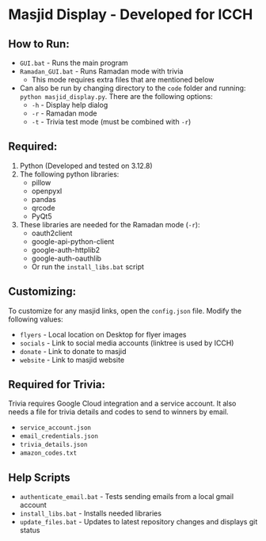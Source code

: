 # Masjid Display - Developed for ICCH

## How to Run:

- `GUI.bat` - Runs the main program
- `Ramadan_GUI.bat` - Runs Ramadan mode with trivia
  - This mode requires extra files that are mentioned below
- Can also be run by changing directory to the `code` folder and running: `python masjid_display.py`. There are the following options:
  - `-h` - Display help dialog
  - `-r` - Ramadan mode
  - `-t` - Trivia test mode  (must be combined with `-r`)

## Required:

1. Python (Developed and tested on 3.12.8)
2. The following python libraries:
   - pillow
   - openpyxl
   - pandas 
   - qrcode
   - PyQt5
3. These libraries are needed for the Ramadan mode (`-r`):
   - oauth2client
   - google-api-python-client
   - google-auth-httplib2
   - google-auth-oauthlib
   - Or run the `install_libs.bat` script

## Customizing:

To customize for any masjid links, open the `config.json` file. Modify the following values:
- `flyers` - Local location on Desktop for flyer images
- `socials` - Link to social media accounts (linktree is used by ICCH)
- `donate` - Link to donate to masjid
- `website` - Link to masjid website

## Required for Trivia:

Trivia requires Google Cloud integration and a service account. It also needs a file for trivia details and codes to send to winners by email.

 - `service_account.json`
 - `email_credentials.json`
 - `trivia_details.json`
 - `amazon_codes.txt`

## Help Scripts

- `authenticate_email.bat` - Tests sending emails from a local gmail account
- `install_libs.bat` - Installs needed libraries
- `update_files.bat` - Updates to latest repository changes and displays git status
